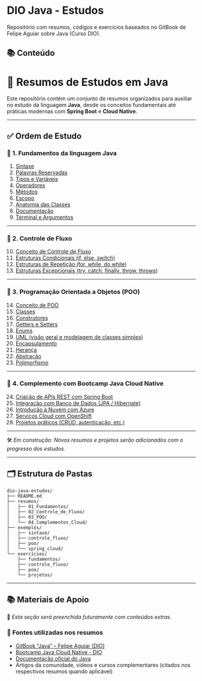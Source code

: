 # DIO Java - Estudos

Repositório com resumos, códigos e exercícios baseados no GitBook de Felipe Aguiar sobre Java (Curso DIO).

## 📚 Conteúdo

# 🧠 Resumos de Estudos em Java

Este repositório contém um conjunto de resumos organizados para auxiliar no estudo da linguagem **Java**, desde os conceitos fundamentais até práticas modernas com **Spring Boot** e **Cloud Native**.

---

## ✅ Ordem de Estudo

### 🔹 1. Fundamentos da linguagem Java
1. [Sintaxe](resumos/01_Fundamentos/01_sintaxe.md)  
2. [Palavras Reservadas](resumos/01_Fundamentos/02_palavras_reservadas.md)  
3. [Tipos e Variáveis](resumos/01_Fundamentos/03_tipos_e_variaveis.md)  
4. [Operadores](resumos/01_Fundamentos/04_operadores.md)  
5. [Métodos](resumos/01_Fundamentos/05_metodos.md)  
6. [Escopo](resumos/01_Fundamentos/06_escopo.md)  
7. [Anatomia das Classes](resumos/01_Fundamentos/07_anatomia_das_classes.md)  
8. [Documentação](resumos/01_Fundamentos/08_documentacao.md)  
9. [Terminal e Argumentos](resumos/01_Fundamentos/09_terminal_argumentos.md)  

---

### 🔹 2. Controle de Fluxo
10. [Conceito de Controle de Fluxo](resumos/02_Controle_de_Fluxo/01_conceito_controle_fluxo.md)  
11. [Estruturas Condicionais (if, else, switch)](resumos/02_Controle_de_Fluxo/02_estruturas_condicionais.md)  
12. [Estruturas de Repetição (for, while, do while)](resumos/02_Controle_de_Fluxo/03_estruturas_repeticao.md)  
13. [Estruturas Excepcionais (try, catch, finally, throw, throws)](resumos/02_Controle_de_Fluxo/04_estruturas_excecoes.md)  

---

### 🔹 3. Programação Orientada a Objetos (POO)
14. [Conceito de POO](resumos/03_POO/01_conceito_poo.md)  
15. [Classes](resumos/03_POO/02_classes.md)  
16. [Construtores](resumos/03_POO/03_construtores.md)  
17. [Getters e Setters](resumos/03_POO/04_getters_setters.md)  
18. [Enums](resumos/03_POO/05_enums.md)  
19. [UML (visão geral e modelagem de classes simples)](resumos/03_POO/06_uml.md)  
20. [Encapsulamento](resumos/03_POO/07_encapsulamento.md)  
21. [Herança](resumos/03_POO/08_heranca.md)  
22. [Abstração](resumos/03_POO/09_abstracao.md)  
23. [Polimorfismo](resumos/03_POO/10_polimorfismo.md)  

---

### 🔹 4. Complemento com Bootcamp Java Cloud Native
24. [Criação de APIs REST com Spring Boot](resumos/04_Complementos_Cloud/01_springboot_rest.md)  
25. [Integração com Banco de Dados (JPA / Hibernate)](resumos/04_Complementos_Cloud/02_jpa_hibernate.md)  
26. [Introdução à Nuvem com Azure](resumos/04_Complementos_Cloud/03_azure.md)  
27. [Serviços Cloud com OpenShift](resumos/04_Complementos_Cloud/04_openshift.md)  
28. [Projetos práticos (CRUD, autenticação, etc.)](resumos/04_Complementos_Cloud/05_projetos_praticos.md)  

---

🛠 *Em construção: Novos resumos e projetos serão adicionados com o progresso dos estudos.*

---

## 🗂 Estrutura de Pastas

```
dio-java-estudos/
├── README.md
├── resumos/
│   ├── 01_Fundamentos/
│   ├── 02_Controle_de_Fluxo/
│   ├── 03_POO/
│   └── 04_Complementos_Cloud/
├── exemplos/
│   ├── sintaxe/
│   ├── controle_fluxo/
│   ├── poo/
│   └── spring_cloud/
└── exercícios/
    ├── fundamentos/
    ├── controle_fluxo/
    ├── poo/
    └── projetos/
```

---

## 📚 Materiais de Apoio

🔧 *Esta seção será preenchida futuramente com conteúdos extras.*


### 📖 Fontes utilizadas nos resumos

- [GitBook “Java” – Felipe Aguiar (DIO)](https://felipe-aguiar.gitbook.io/dio-java/gitbook)
- [Bootcamp Java Cloud Native - DIO](https://web.dio.me/track/bradesco-java-cloud-native)
- [Documentação oficial do Java](https://docs.oracle.com/en/java/)
- Artigos da comunidade, vídeos e cursos complementares (citados nos respectivos resumos quando aplicável)

